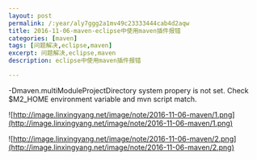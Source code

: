 ```yaml
---
layout: post
permalink: /:year/aly7ggg2a1mv49c23333444cab4d2aqw
title: 2016-11-06-maven-eclipse中使用maven插件报错
categories: [maven]
tags: [问题解决,eclipse,maven]
excerpt: 问题解决,eclipse,maven
description: eclipse中使用maven插件报错

---
```





-Dmaven.multiModuleProjectDirectory system propery is not set. Check $M2_HOME environment variable and mvn script match.


![http://image.linxingyang.net/image/note/2016-11-06-maven/1.png](http://image.linxingyang.net/image/note/2016-11-06-maven/1.png)


![http://image.linxingyang.net/image/note/2016-11-06-maven/2.png](http://image.linxingyang.net/image/note/2016-11-06-maven/2.png)